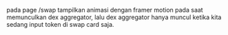 pada page /swap tampilkan animasi dengan framer motion pada saat memunculkan dex aggregator, lalu dex aggregator hanya muncul ketika kita sedang input token di swap card saja.